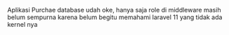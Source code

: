 Aplikasi Purchae database udah oke, hanya saja role di middleware masih belum sempurna karena belum begitu memahami laravel 11 yang tidak ada kernel nya 